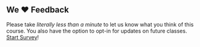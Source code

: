 ## We :heart: Feedback
  Please take _literally less than a minute_ to let us know what you think of this course. You also have the option to opt-in for updates on future classes. [Start Survey](http://www.surveygizmo.com/s3/3288550/desktop)!
